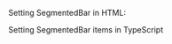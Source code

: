 Setting SegmentedBar in HTML:
<snippet id='segmentedBar-basic-xml'/>

Setting SegmentedBar items in TypeScript
<snippet id='add-segmentedbar-items'/>